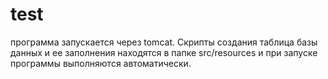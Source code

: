 # test
программа запускается через tomcat. Скрипты создания таблица базы данных и ее заполнения находятся в папке src/resources 
и при запуске программы выполняются автоматически.
